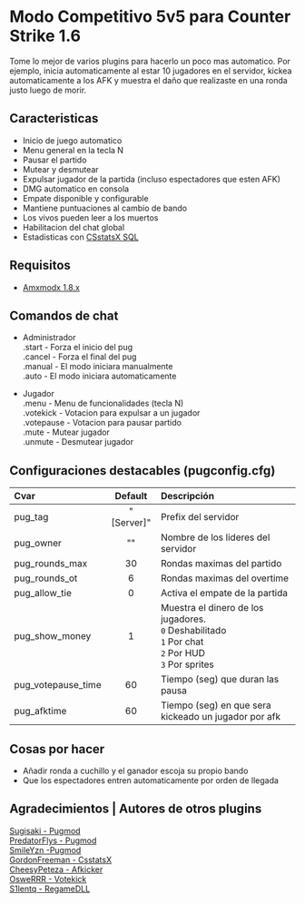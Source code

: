 # Modo Competitivo 5v5 para Counter Strike 1.6

Tome lo mejor de varios plugins para hacerlo un poco mas automatico. Por ejemplo, inicia automaticamente al estar 10 jugadores en el servidor, kickea automaticamente a los AFK y muestra el daño que realizaste en una ronda justo luego de morir.

## Caracteristicas 
- Inicio de juego automatico
- Menu general en la tecla N
- Pausar el partido
- Mutear y desmutear
- Expulsar jugador de la partida (incluso espectadores que esten AFK)
- DMG automatico en consola
- Empate disponible y configurable
- Mantiene puntuaciones al cambio de bando
- Los vivos pueden leer a los muertos
- Habilitacion del chat global
- Estadisticas con [CSstatsX SQL](https://github.com/serfreeman1337/csstatsx-sql)

## Requisitos

- [Amxmodx 1.8.x](https://www.amxmodx.org/downloads.php)

## Comandos de chat

- Administrador<br>
	.start		- Forza el inicio del pug<br>
	.cancel		- Forza el final del pug<br>
	.manual		- El modo iniciara manualmente<br>
	.auto		- El modo iniciara automaticamente<br>

- Jugador<br>
	.menu				- Menu de funcionalidades (tecla N)<br>
	.votekick <nombre>	- Votacion para expulsar a un jugador<br>
	.votepause			- Votacion para pausar partido<br>
	.mute <nombre>		- Mutear jugador<br>
	.unmute <nombre>	- Desmutear jugador<br>

## Configuraciones destacables  (pugconfig.cfg)

| Cvar                 | Default    | Descripción |
| :------------------- | :--------: | :--------------------------------------------------- |
| pug_tag              | "[Server]" | Prefix del servidor                                  |
| pug_owner	           | ""         | Nombre de los lideres del servidor                   |
| pug_rounds_max       | 30         | Rondas maximas del partido                           |
| pug_rounds_ot        | 6          | Rondas maximas del overtime                          |
| pug_allow_tie        | 0          | Activa el empate de la partida                       |
| pug_show_money       | 1          | Muestra el dinero de los jugadores. <br/>`0` Deshabilitado<br/>`1` Por chat<br/>`2` Por HUD<br/>`3` Por sprites |
| pug_votepause_time   | 60         | Tiempo (seg) que duran las pausa                     |
| pug_afktime          | 60         | Tiempo (seg) en que sera kickeado un jugador por afk |

## Cosas por hacer
- Añadir ronda a cuchillo y el ganador escoja su propio bando
- Que los espectadores entren automaticamente por orden de llegada

## Agradecimientos | Autores de otros plugins

[Sugisaki - Pugmod](https://amxmodx-es.com/Thread-Competitive-Face-it-Pick-Up-Game-PUG)<br>
[PredatorFlys - Pugmod](https://amxmodx-es.com/Thread-Auto-Mix-YAP-Capitan-resubido)<br>
[SmileYzn -Pugmod](https://github.com/SmileYzn/CS_PugMod)<br>
[GordonFreeman - CsstatsX](https://forums.alliedmods.net/showthread.php?t=279483)<br>
[CheesyPeteza - Afkicker](https://forums.alliedmods.net/showthread.php?t=3009)<br>
[OsweRRR - Votekick](https://amxmodx-es.com/Thread-Votekick-Player)<br>
[S1lentq - RegameDLL](https://github.com/s1lentq/ReGameDLL_CS)<br>

